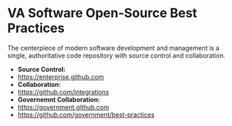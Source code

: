 # VA Software Open-Source Best Practices

The centerpiece of modern software development and management is a single, authoritative code repository with source control and collaboration.

* __Source Control:__
* https://enterprise.github.com
* __Collaboration:__
* https://github.com/integrations
* __Governemnt Collaboration:__
* https://government.github.com
* https://github.com/government/best-practices
